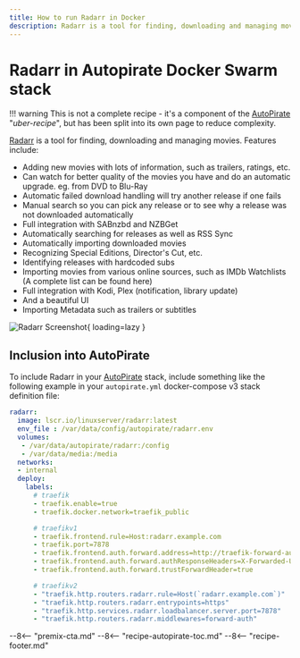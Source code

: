```yaml
---
title: How to run Radarr in Docker
description: Radarr is a tool for finding, downloading and managing movies, and is a valuable addition to the docker-swarm AutoPirate stack
---
```


# Radarr in Autopirate Docker Swarm stack

!!! warning
    This is not a complete recipe - it's a component of the [AutoPirate](/recipes/autopirate/) "_uber-recipe_", but has been split into its own page to reduce complexity.

[Radarr](https://radarr.video/) is a tool for finding, downloading and managing movies. Features include:

* Adding new movies with lots of information, such as trailers, ratings, etc.
* Can watch for better quality of the movies you have and do an automatic upgrade. eg. from DVD to Blu-Ray
* Automatic failed download handling will try another release if one fails
* Manual search so you can pick any release or to see why a release was not downloaded automatically
* Full integration with SABnzbd and NZBGet
* Automatically searching for releases as well as RSS Sync
* Automatically importing downloaded movies
* Recognizing Special Editions, Director's Cut, etc.
* Identifying releases with hardcoded subs
* Importing movies from various online sources, such as IMDb Watchlists (A complete list can be found here)
* Full integration with Kodi, Plex (notification, library update)
* And a beautiful UI
* Importing Metadata such as trailers or subtitles

![Radarr Screenshot](/images/radarr.png){ loading=lazy }

## Inclusion into AutoPirate

To include Radarr in your [AutoPirate](/recipes/autopirate/) stack, include something like the following example in your `autopirate.yml` docker-compose v3 stack definition file:

```yaml
radarr:
  image: lscr.io/linuxserver/radarr:latest
  env_file : /var/data/config/autopirate/radarr.env
  volumes:
   - /var/data/autopirate/radarr:/config
   - /var/data/media:/media
  networks:
  - internal
  deploy:
    labels:
      # traefik
      - traefik.enable=true
      - traefik.docker.network=traefik_public

      # traefikv1
      - traefik.frontend.rule=Host:radarr.example.com
      - traefik.port=7878
      - traefik.frontend.auth.forward.address=http://traefik-forward-auth:4181
      - traefik.frontend.auth.forward.authResponseHeaders=X-Forwarded-User
      - traefik.frontend.auth.forward.trustForwardHeader=true        

      # traefikv2
      - "traefik.http.routers.radarr.rule=Host(`radarr.example.com`)"
      - "traefik.http.routers.radarr.entrypoints=https"
      - "traefik.http.services.radarr.loadbalancer.server.port=7878"
      - "traefik.http.routers.radarr.middlewares=forward-auth"
```

--8<-- "premix-cta.md"
--8<-- "recipe-autopirate-toc.md"
--8<-- "recipe-footer.md"
